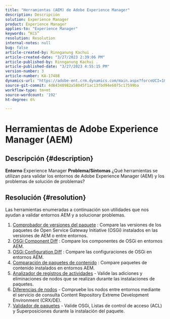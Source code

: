 ```yaml
---
title: "Herramientas (AEM) de Adobe Experience Manager"
description: Descripción
solution: Experience Manager
product: Experience Manager
applies-to: "Experience Manager"
keywords: “KCS”
resolution: Resolution
internal-notes: null
bug: false
article-created-by: Rinnganung Kachui .
article-created-date: "3/27/2023 2:39:06 PM"
article-published-by: Rinnganung Kachui .
article-published-date: "3/27/2023 4:55:15 PM"
version-number: 3
article-number: KA-17488
dynamics-url: "https://adobe-ent.crm.dynamics.com/main.aspx?forceUCI=1&pagetype=entityrecord&etn=knowledgearticle&id=2d9db91c-adcc-ed11-b597-6045bd0065b6"
source-git-commit: 4d84340982a58045f1ac13fbd94e6075c17599ba
workflow-type: tm+mt
source-wordcount: '192'
ht-degree: 6%

---
```


# Herramientas de Adobe Experience Manager (AEM)

## Descripción {#description}

<b>Entorno</b>
Experience Manager
<b>Problema/Síntomas</b>
¿Qué herramientas se utilizan para validar los entornos de Adobe Experience Manager (AEM) y los problemas de solución de problemas?


## Resolución {#resolution}

Las herramientas enumeradas a continuación son utilidades que nos ayudan a validar entornos AEM y a solucionar problemas.<br>
1. [Comprobador de versiones del paquete](https://experienceleague.adobe.com/docs/experience-cloud-kcs/kbarticles/KA-17501.html?lang=es) : Compare las versiones de los paquetes de Open Service Gateway Initiative (OSGi) instalados en las versiones de AEM o entre entornos.
2. [OSGi Component Diff](https://helpx.adobe.com/experience-manager/kb/tools/osgi-component-diff.html) : Compare los componentes de OSGi en entornos AEM.
3. [OSGi Configuration Diff](https://helpx.adobe.com/experience-manager/kb/tools/osgi-configuration-diff.html) : Compare las configuraciones de OSGi en entornos AEM.
4. [Comparación de paquetes de contenido](https://helpx.adobe.com/experience-manager/kb/tools/content-package-comparator.html) : Compare paquetes de contenido instalados en entornos AEM.
5. [Analizador de registros de actividades](https://helpx.adobe.com/experience-manager/kb/tools/activity-log-analyzer.html) - Valide las adiciones y eliminaciones de nodos que se realizan durante las instalaciones de paquetes.
6. [Diferencias de nodos](https://helpx.adobe.com/experience-manager/kb/tools/aem-node-diff.html) - Compruebe los nodos entre entornos mediante el servicio de consulta Content Repository Extreme Development Environment (CRX/DE).
7. [Validador de paquetes](https://helpx.adobe.com/experience-manager/6-4/sites/administering/using/package-manager.html#ValidatingPackages) - Valide OSGi, Listas de control de acceso (ACL) y Superposiciones durante la instalación del paquete.

